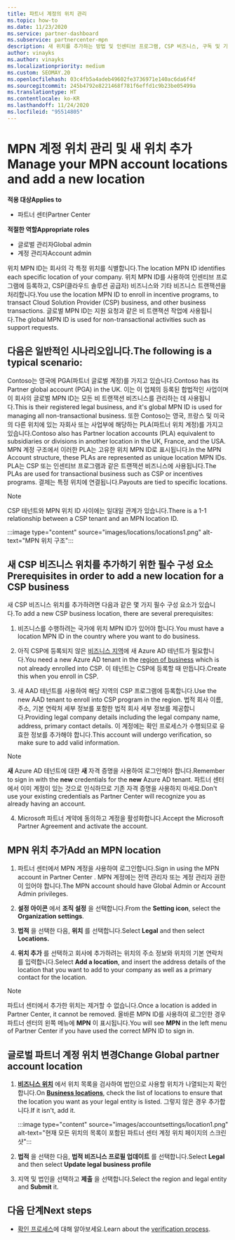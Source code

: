 ```yaml
---
title: 파트너 계정의 위치 관리
ms.topic: how-to
ms.date: 11/23/2020
ms.service: partner-dashboard
ms.subservice: partnercenter-mpn
description: 새 위치를 추가하는 방법 및 인센티브 프로그램, CSP 비즈니스, 구독 및 기타 트랜잭션에서 위치 MPN ID를 사용하는 방법을 알아봅니다.
author: vinayks
ms.author: vinayks
ms.localizationpriority: medium
ms.custom: SEOMAY.20
ms.openlocfilehash: 03c4fb5a4adeb49602fe3736971e140ac6da6f4f
ms.sourcegitcommit: 245b4792e8221468f781f6effd1c9b23be05499a
ms.translationtype: HT
ms.contentlocale: ko-KR
ms.lasthandoff: 11/24/2020
ms.locfileid: "95514805"
---
```

# <a name="manage-your-mpn-account-locations-and-add-a-new-location"></a><span data-ttu-id="6b607-103">MPN 계정 위치 관리 및 새 위치 추가</span><span class="sxs-lookup"><span data-stu-id="6b607-103">Manage your MPN account locations and add a new location</span></span>

<span data-ttu-id="6b607-104">**적용 대상**</span><span class="sxs-lookup"><span data-stu-id="6b607-104">**Applies to**</span></span>

- <span data-ttu-id="6b607-105">파트너 센터</span><span class="sxs-lookup"><span data-stu-id="6b607-105">Partner Center</span></span>

<span data-ttu-id="6b607-106">**적절한 역할**</span><span class="sxs-lookup"><span data-stu-id="6b607-106">**Appropriate roles**</span></span>

- <span data-ttu-id="6b607-107">글로벌 관리자</span><span class="sxs-lookup"><span data-stu-id="6b607-107">Global admin</span></span>
- <span data-ttu-id="6b607-108">계정 관리자</span><span class="sxs-lookup"><span data-stu-id="6b607-108">Account admin</span></span>

<span data-ttu-id="6b607-109">위치 MPN ID는 회사의 각 특정 위치를 식별합니다.</span><span class="sxs-lookup"><span data-stu-id="6b607-109">The location MPN ID identifies each specific location of your company.</span></span> <span data-ttu-id="6b607-110">위치 MPN ID를 사용하여 인센티브 프로그램에 등록하고, CSP(클라우드 솔루션 공급자) 비즈니스와 기타 비즈니스 트랜잭션을 처리합니다.</span><span class="sxs-lookup"><span data-stu-id="6b607-110">You use the location MPN ID to enroll in incentive programs, to transact Cloud Solution Provider (CSP) business, and other business transactions.</span></span> <span data-ttu-id="6b607-111">글로벌 MPN ID는 지원 요청과 같은 비 트랜잭션 작업에 사용됩니다.</span><span class="sxs-lookup"><span data-stu-id="6b607-111">The global MPN ID is used for non-transactional activities such as support requests.</span></span>

## <a name="the-following-is-a-typical-scenario"></a><span data-ttu-id="6b607-112">다음은 일반적인 시나리오입니다.</span><span class="sxs-lookup"><span data-stu-id="6b607-112">The following is a typical scenario:</span></span>

<span data-ttu-id="6b607-113">Contoso는 영국에 PGA(파트너 글로벌 계정)를 가지고 있습니다.</span><span class="sxs-lookup"><span data-stu-id="6b607-113">Contoso has its Partner global account (PGA) in the UK.</span></span> <span data-ttu-id="6b607-114">이는 이 업체의 등록된 합법적인 사업이며 이 회사의 글로벌 MPN ID는 모든 비 트랜잭션 비즈니스를 관리하는 데 사용됩니다.</span><span class="sxs-lookup"><span data-stu-id="6b607-114">This is their registered legal business, and it's global MPN ID is used for managing all non-transactional business.</span></span> <span data-ttu-id="6b607-115">또한 Contoso는 영국, 프랑스 및 미국의 다른 위치에 있는 자회사 또는 사업부에 해당하는 PLA(파트너 위치 계정)를 가지고 있습니다.</span><span class="sxs-lookup"><span data-stu-id="6b607-115">Contoso also has Partner location accounts (PLA) equivalent to subsidiaries or divisions in another location in the UK, France, and the USA.</span></span> <span data-ttu-id="6b607-116">MPN 계정 구조에서 이러한 PLA는 고유한 위치 MPN ID로 표시됩니다.</span><span class="sxs-lookup"><span data-stu-id="6b607-116">In the MPN Account structure, these PLAs are represented as unique location MPN IDs.</span></span> <span data-ttu-id="6b607-117">PLA는 CSP 또는 인센티브 프로그램과 같은 트랜잭션 비즈니스에 사용됩니다.</span><span class="sxs-lookup"><span data-stu-id="6b607-117">The PLAs are used for transactional business such as CSP or incentives programs.</span></span> <span data-ttu-id="6b607-118">결제는 특정 위치에 연결됩니다.</span><span class="sxs-lookup"><span data-stu-id="6b607-118">Payouts are tied to specific locations.</span></span> 

>[!NOTE]
><span data-ttu-id="6b607-119">CSP 테넌트와 MPN 위치 ID 사이에는 일대일 관계가 있습니다.</span><span class="sxs-lookup"><span data-stu-id="6b607-119">There is a 1-1 relationship between a CSP tenant and an MPN location ID.</span></span>

:::image type="content" source="images/locations/locations1.png" alt-text="MPN 위치 구조":::

## <a name="prerequisites-in-order-to-add-a-new-location-for-a-csp-business"></a><span data-ttu-id="6b607-121">새 CSP 비즈니스 위치를 추가하기 위한 필수 구성 요소</span><span class="sxs-lookup"><span data-stu-id="6b607-121">Prerequisites in order to add a new location for a CSP business</span></span>

<span data-ttu-id="6b607-122">새 CSP 비즈니스 위치를 추가하려면 다음과 같은 몇 가지 필수 구성 요소가 있습니다.</span><span class="sxs-lookup"><span data-stu-id="6b607-122">To add a new CSP business location, there are several prerequisites:</span></span>

1. <span data-ttu-id="6b607-123">비즈니스를 수행하려는 국가에 위치 MPN ID가 있어야 합니다.</span><span class="sxs-lookup"><span data-stu-id="6b607-123">You must have a location MPN ID in the country where you want to do business.</span></span>

1. <span data-ttu-id="6b607-124">아직 CSP에 등록되지 않은 [비즈니스 지역](regional-authorization-overview.md)에 새 Azure AD 테넌트가 필요합니다.</span><span class="sxs-lookup"><span data-stu-id="6b607-124">You need a new Azure AD tenant in the [region of business](regional-authorization-overview.md) which is not already enrolled into CSP.</span></span> <span data-ttu-id="6b607-125">이 테넌트는 CSP에 등록할 때 만듭니다.</span><span class="sxs-lookup"><span data-stu-id="6b607-125">Create this when you enroll in CSP.</span></span>
 
3. <span data-ttu-id="6b607-126">새 AAD 테넌트를 사용하여 해당 지역의 CSP 프로그램에 등록합니다.</span><span class="sxs-lookup"><span data-stu-id="6b607-126">Use the new AAD tenant to enroll into CSP program in the region.</span></span>
<span data-ttu-id="6b607-127">법적 회사 이름, 주소, 기본 연락처 세부 정보를 포함한 법적 회사 세부 정보를 제공합니다.</span><span class="sxs-lookup"><span data-stu-id="6b607-127">Providing legal company details including the legal company name, address, primary contact details.</span></span> <span data-ttu-id="6b607-128">이 계정에는 확인 프로세스가 수행되므로 유효한 정보를 추가해야 합니다.</span><span class="sxs-lookup"><span data-stu-id="6b607-128">This account will undergo verification, so make sure to add valid information.</span></span>

>[!NOTE] 
 ><span data-ttu-id="6b607-129">**새** Azure AD 테넌트에 대한 **새** 자격 증명을 사용하여 로그인해야 합니다.</span><span class="sxs-lookup"><span data-stu-id="6b607-129">Remember to sign in with the **new** credentials for the **new** Azure AD tenant.</span></span> <span data-ttu-id="6b607-130">파트너 센터에서 이미 계정이 있는 것으로 인식하므로 기존 자격 증명을 사용하지 마세요.</span><span class="sxs-lookup"><span data-stu-id="6b607-130">Don't use your existing credentials as Partner Center will recognize you as already having an account.</span></span>

4. <span data-ttu-id="6b607-131">Microsoft 파트너 계약에 동의하고 계정을 활성화합니다.</span><span class="sxs-lookup"><span data-stu-id="6b607-131">Accept the Microsoft Partner Agreement and activate the account.</span></span>

## <a name="add-an-mpn-location"></a><span data-ttu-id="6b607-132">MPN 위치 추가</span><span class="sxs-lookup"><span data-stu-id="6b607-132">Add an MPN location</span></span>

1. <span data-ttu-id="6b607-133">파트너 센터에서 MPN 계정을 사용하여 로그인합니다.</span><span class="sxs-lookup"><span data-stu-id="6b607-133">Sign in using the MPN account in Partner Center .</span></span> <span data-ttu-id="6b607-134">MPN 계정에는 전역 관리자 또는 계정 관리자 권한이 있어야 합니다.</span><span class="sxs-lookup"><span data-stu-id="6b607-134">The MPN account should have Global Admin or Account Admin privileges.</span></span> 

1. <span data-ttu-id="6b607-135">**설정 아이콘** 에서 **조직 설정** 을 선택합니다.</span><span class="sxs-lookup"><span data-stu-id="6b607-135">From the **Setting icon**, select the **Organization settings**.</span></span>

2. <span data-ttu-id="6b607-136">**법적** 을 선택한 다음, **위치** 를 선택합니다.</span><span class="sxs-lookup"><span data-stu-id="6b607-136">Select **Legal** and then select **Locations.**</span></span>

3. <span data-ttu-id="6b607-137">**위치 추가** 를 선택하고 회사에 추가하려는 위치의 주소 정보와 위치의 기본 연락처를 입력합니다.</span><span class="sxs-lookup"><span data-stu-id="6b607-137">Select **Add a location**, and insert the address details of the location that you want to add to your company as well as a primary contact for the location.</span></span>

> [!NOTE]
> <span data-ttu-id="6b607-138">파트너 센터에서 추가한 위치는 제거할 수 없습니다.</span><span class="sxs-lookup"><span data-stu-id="6b607-138">Once a location is added in Partner Center, it cannot be removed.</span></span> <span data-ttu-id="6b607-139">올바른 MPN ID를 사용하여 로그인한 경우 파트너 센터의 왼쪽 메뉴에 **MPN** 이 표시됩니다.</span><span class="sxs-lookup"><span data-stu-id="6b607-139">You will see **MPN** in the left menu of Partner Center if you have used the correct MPN ID to sign in.</span></span>

## <a name="change-global-partner-account-location"></a><span data-ttu-id="6b607-140">글로벌 파트너 계정 위치 변경</span><span class="sxs-lookup"><span data-stu-id="6b607-140">Change Global partner account location</span></span>

1. <span data-ttu-id="6b607-141">**[비즈니스 위치](https://partner.microsoft.com/dashboard/account/v3/organization/legalinfo#mpn)** 에서 위치 목록을 검사하여 법인으로 사용할 위치가 나열되는지 확인합니다.</span><span class="sxs-lookup"><span data-stu-id="6b607-141">On **[Business locations](https://partner.microsoft.com/dashboard/account/v3/organization/legalinfo#mpn)**, check the list of locations to ensure that the location you want as your legal entity is listed.</span></span> <span data-ttu-id="6b607-142">그렇지 않은 경우 추가합니다.</span><span class="sxs-lookup"><span data-stu-id="6b607-142">If it isn't, add it.</span></span>

   :::image type="content" source="images/accountsettings/location1.png" alt-text="현재 모든 위치의 목록이 포함된 파트너 센터 계정 위치 페이지의 스크린샷":::

2. <span data-ttu-id="6b607-144">**법적** 을 선택한 다음, **법적 비즈니스 프로필 업데이트** 를 선택합니다.</span><span class="sxs-lookup"><span data-stu-id="6b607-144">Select **Legal** and then select **Update legal business profile**</span></span>
  
3. <span data-ttu-id="6b607-145">지역 및 법인을 선택하고 **제출** 을 선택합니다.</span><span class="sxs-lookup"><span data-stu-id="6b607-145">Select the region and legal entity and **Submit** it.</span></span>

  
## <a name="next-steps"></a><span data-ttu-id="6b607-146">다음 단계</span><span class="sxs-lookup"><span data-stu-id="6b607-146">Next steps</span></span>

- <span data-ttu-id="6b607-147">[확인 프로세스](verification-responses.md)에 대해 알아보세요.</span><span class="sxs-lookup"><span data-stu-id="6b607-147">Learn about the [verification process](verification-responses.md).</span></span>
